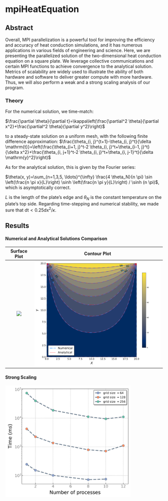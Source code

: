 # mpiHeatEquation

## Abstract
Overall, MPI parallelization is a powerful tool for improving the efficiency and accuracy of heat conduction simulations, and it has numerous applications in various fields of engineering and science. Here, we are presenting the parallelized solution of the two-dimensional heat conduction equation on a square plate. We leverage collective communications and certain MPI functions to achieve convergence to the analytical solution. Metrics of scalability are widely used to illustrate the ability of both hardware and software to deliver greater compute with more hardware. Thus, we will also perform a weak and a strong scaling analysis of our program.

### Theory
For the numerical solution, we time-match:

$\frac{\partial \theta}{\partial t}=\kappa\left(\frac{\partial^2 \theta}{\partial x^2}+\frac{\partial^2 \theta}{\partial y^2}\right)$

to a steady-state solution on a uniform mesh, with the following finite difference approximation:
$\frac{\theta_{i, j}^{t+1}-\theta_{i, j}^t}{\delta \mathrm{t}}=\left(\frac{\theta_{i+1, j}^t-2 \theta_{i, j}^t+\theta_{i-1, j}^t}{\delta x^2}+\frac{\theta_{i, j+1}^t-2 \theta_{i, j}^t+\theta_{i, j-1}^t}{\delta \mathrm{y}^2}\right)$

As for the analytical solution, this is given by the Fourier series:

$\theta(x, y)=\sum_{n=1,3,5, \ldots}^{\infty} \frac{4 \theta_N}{n \pi} \sin \left(\frac{n \pi x}{L}\right) \sinh \left(\frac{n \pi y}{L}\right) / \sinh (n \pi)$,
which is asymptotically correct.

$L$ is the length of the plate’s edge and $\theta_{N}$ is the constant temperature on the plate’s top side. Regarding time-stepping and numerical stability, we made sure that $\mathrm{dt}<0.25 \mathrm{dx}^2 / \kappa$.

## Results

#### Numerical and Analytical Solutions Comparison

Surface Plot            |  Contour Plot
:-------------------------:|:-------------------------:
<img src="figures/numerical-temp-surf.png" style="width:600px;"/>  |  <img src="figures/comparison_temp.png" style="width:600px;"/>

#### Strong Scaling
<img src="figures/strong-scaling_time.png" style="width:400px;"/>

